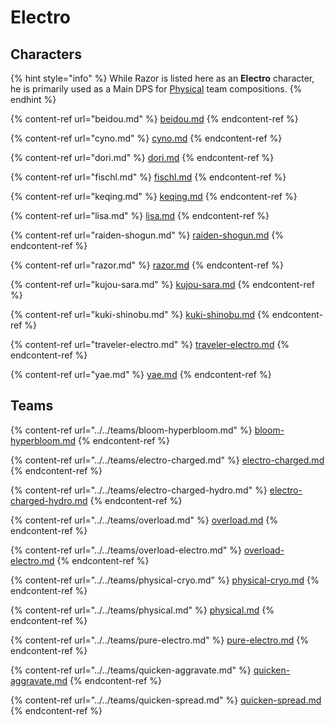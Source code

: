 # Electro

## Characters

{% hint style="info" %}
While Razor is listed here as an **Electro** character, he is primarily used as a Main DPS for [Physical](../../teams/physical.md) team compositions.
{% endhint %}

{% content-ref url="beidou.md" %}
[beidou.md](beidou.md)
{% endcontent-ref %}

{% content-ref url="cyno.md" %}
[cyno.md](cyno.md)
{% endcontent-ref %}

{% content-ref url="dori.md" %}
[dori.md](dori.md)
{% endcontent-ref %}

{% content-ref url="fischl.md" %}
[fischl.md](fischl.md)
{% endcontent-ref %}

{% content-ref url="keqing.md" %}
[keqing.md](keqing.md)
{% endcontent-ref %}

{% content-ref url="lisa.md" %}
[lisa.md](lisa.md)
{% endcontent-ref %}

{% content-ref url="raiden-shogun.md" %}
[raiden-shogun.md](raiden-shogun.md)
{% endcontent-ref %}

{% content-ref url="razor.md" %}
[razor.md](razor.md)
{% endcontent-ref %}

{% content-ref url="kujou-sara.md" %}
[kujou-sara.md](kujou-sara.md)
{% endcontent-ref %}

{% content-ref url="kuki-shinobu.md" %}
[kuki-shinobu.md](kuki-shinobu.md)
{% endcontent-ref %}

{% content-ref url="traveler-electro.md" %}
[traveler-electro.md](traveler-electro.md)
{% endcontent-ref %}

{% content-ref url="yae.md" %}
[yae.md](yae.md)
{% endcontent-ref %}

## Teams

{% content-ref url="../../teams/bloom-hyperbloom.md" %}
[bloom-hyperbloom.md](../../teams/bloom-hyperbloom.md)
{% endcontent-ref %}

{% content-ref url="../../teams/electro-charged.md" %}
[electro-charged.md](../../teams/electro-charged.md)
{% endcontent-ref %}

{% content-ref url="../../teams/electro-charged-hydro.md" %}
[electro-charged-hydro.md](../../teams/electro-charged-hydro.md)
{% endcontent-ref %}

{% content-ref url="../../teams/overload.md" %}
[overload.md](../../teams/overload.md)
{% endcontent-ref %}

{% content-ref url="../../teams/overload-electro.md" %}
[overload-electro.md](../../teams/overload-electro.md)
{% endcontent-ref %}

{% content-ref url="../../teams/physical-cryo.md" %}
[physical-cryo.md](../../teams/physical-cryo.md)
{% endcontent-ref %}

{% content-ref url="../../teams/physical.md" %}
[physical.md](../../teams/physical.md)
{% endcontent-ref %}

{% content-ref url="../../teams/pure-electro.md" %}
[pure-electro.md](../../teams/pure-electro.md)
{% endcontent-ref %}

{% content-ref url="../../teams/quicken-aggravate.md" %}
[quicken-aggravate.md](../../teams/quicken-aggravate.md)
{% endcontent-ref %}

{% content-ref url="../../teams/quicken-spread.md" %}
[quicken-spread.md](../../teams/quicken-spread.md)
{% endcontent-ref %}
